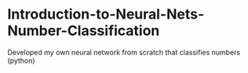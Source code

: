 # Introduction-to-Neural-Nets-Number-Classification
Developed my own neural network from scratch that classifies numbers (python)
